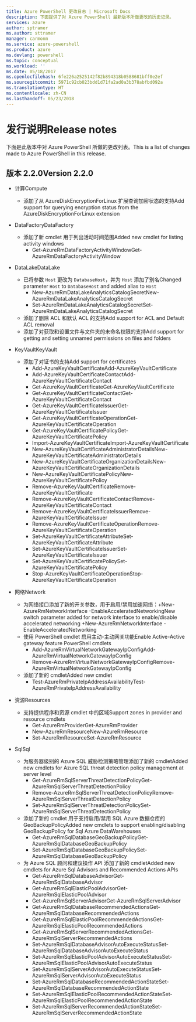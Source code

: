 ```yaml
---
title: Azure PowerShell 更改日志 | Microsoft Docs
description: 下面提供了对 Azure PowerShell 最新版本所做更改的历史记录。
services: azure
author: sptramer
ms.author: sttramer
manager: carmonm
ms.service: azure-powershell
ms.product: azure
ms.devlang: powershell
ms.topic: conceptual
ms.workload: ''
ms.date: 05/18/2017
ms.openlocfilehash: 6fe226a2525142f82b894318b0588681bff0e2ef
ms.sourcegitcommit: 5971c92cb023bdd1d71fa2ad0a3b378abfbd092a
ms.translationtype: HT
ms.contentlocale: zh-CN
ms.lasthandoff: 05/23/2018
---
```

# <a name="release-notes"></a><span data-ttu-id="6700c-103">发行说明</span><span class="sxs-lookup"><span data-stu-id="6700c-103">Release notes</span></span>

<span data-ttu-id="6700c-104">下面是此版本中对 Azure PowerShell 所做的更改列表。</span><span class="sxs-lookup"><span data-stu-id="6700c-104">This is a list of changes made to Azure PowerShell in this release.</span></span>

## <a name="version-220"></a><span data-ttu-id="6700c-105">版本 2.2.0</span><span class="sxs-lookup"><span data-stu-id="6700c-105">Version 2.2.0</span></span>
* <span data-ttu-id="6700c-106">计算</span><span class="sxs-lookup"><span data-stu-id="6700c-106">Compute</span></span>
  - <span data-ttu-id="6700c-107">添加了从 AzureDiskEncryptionForLinux 扩展查询加密状态的支持</span><span class="sxs-lookup"><span data-stu-id="6700c-107">Add support for querying encryption status from the AzureDiskEncryptionForLinux extension</span></span>
* <span data-ttu-id="6700c-108">DataFactory</span><span class="sxs-lookup"><span data-stu-id="6700c-108">DataFactory</span></span>
  - <span data-ttu-id="6700c-109">添加了新 cmdlet 用于列出活动时间范围</span><span class="sxs-lookup"><span data-stu-id="6700c-109">Added new cmdlet for listing activity windows</span></span>
    + <span data-ttu-id="6700c-110">Get-AzureRmDataFactoryActivityWindow</span><span class="sxs-lookup"><span data-stu-id="6700c-110">Get-AzureRmDataFactoryActivityWindow</span></span>
* <span data-ttu-id="6700c-111">DataLake</span><span class="sxs-lookup"><span data-stu-id="6700c-111">DataLake</span></span>
  - <span data-ttu-id="6700c-112">已将参数 `Host` 更改为 `DatabaseHost`，并为 `Host` 添加了别名</span><span class="sxs-lookup"><span data-stu-id="6700c-112">Changed parameter `Host` to `DatabaseHost` and added alias to `Host`</span></span>
    + <span data-ttu-id="6700c-113">New-AzureRmDataLakeAnalyticsCatalogSecret</span><span class="sxs-lookup"><span data-stu-id="6700c-113">New-AzureRmDataLakeAnalyticsCatalogSecret</span></span>
    + <span data-ttu-id="6700c-114">Set-AzureRmDataLakeAnalyticsCatalogSecret</span><span class="sxs-lookup"><span data-stu-id="6700c-114">Set-AzureRmDataLakeAnalyticsCatalogSecret</span></span>
  - <span data-ttu-id="6700c-115">添加了删除 ACL 和默认 ACL 的支持</span><span class="sxs-lookup"><span data-stu-id="6700c-115">Add support for ACL and Default ACL removal</span></span>
  - <span data-ttu-id="6700c-116">添加了对获取和设置文件与文件夹的未命名权限的支持</span><span class="sxs-lookup"><span data-stu-id="6700c-116">Add support for getting and setting unnamed permissions on files and folders</span></span>
* <span data-ttu-id="6700c-117">KeyVault</span><span class="sxs-lookup"><span data-stu-id="6700c-117">KeyVault</span></span>
  - <span data-ttu-id="6700c-118">添加了对证书的支持</span><span class="sxs-lookup"><span data-stu-id="6700c-118">Add support for certificates</span></span>
    + <span data-ttu-id="6700c-119">Add-AzureKeyVaultCertificate</span><span class="sxs-lookup"><span data-stu-id="6700c-119">Add-AzureKeyVaultCertificate</span></span>
    + <span data-ttu-id="6700c-120">Add-AzureKeyVaultCertificateContact</span><span class="sxs-lookup"><span data-stu-id="6700c-120">Add-AzureKeyVaultCertificateContact</span></span>
    + <span data-ttu-id="6700c-121">Get-AzureKeyVaultCertificate</span><span class="sxs-lookup"><span data-stu-id="6700c-121">Get-AzureKeyVaultCertificate</span></span>
    + <span data-ttu-id="6700c-122">Get-AzureKeyVaultCertificateContact</span><span class="sxs-lookup"><span data-stu-id="6700c-122">Get-AzureKeyVaultCertificateContact</span></span>
    + <span data-ttu-id="6700c-123">Get-AzureKeyVaultCertificateIssuer</span><span class="sxs-lookup"><span data-stu-id="6700c-123">Get-AzureKeyVaultCertificateIssuer</span></span>
    + <span data-ttu-id="6700c-124">Get-AzureKeyVaultCertificateOperation</span><span class="sxs-lookup"><span data-stu-id="6700c-124">Get-AzureKeyVaultCertificateOperation</span></span>
    + <span data-ttu-id="6700c-125">Get-AzureKeyVaultCertificatePolicy</span><span class="sxs-lookup"><span data-stu-id="6700c-125">Get-AzureKeyVaultCertificatePolicy</span></span>
    + <span data-ttu-id="6700c-126">Import-AzureKeyVaultCertificate</span><span class="sxs-lookup"><span data-stu-id="6700c-126">Import-AzureKeyVaultCertificate</span></span>
    + <span data-ttu-id="6700c-127">New-AzureKeyVaultCertificateAdministratorDetails</span><span class="sxs-lookup"><span data-stu-id="6700c-127">New-AzureKeyVaultCertificateAdministratorDetails</span></span>
    + <span data-ttu-id="6700c-128">New-AzureKeyVaultCertificateOrganizationDetails</span><span class="sxs-lookup"><span data-stu-id="6700c-128">New-AzureKeyVaultCertificateOrganizationDetails</span></span>
    + <span data-ttu-id="6700c-129">New-AzureKeyVaultCertificatePolicy</span><span class="sxs-lookup"><span data-stu-id="6700c-129">New-AzureKeyVaultCertificatePolicy</span></span>
    + <span data-ttu-id="6700c-130">Remove-AzureKeyVaultCertificate</span><span class="sxs-lookup"><span data-stu-id="6700c-130">Remove-AzureKeyVaultCertificate</span></span>
    + <span data-ttu-id="6700c-131">Remove-AzureKeyVaultCertificateContact</span><span class="sxs-lookup"><span data-stu-id="6700c-131">Remove-AzureKeyVaultCertificateContact</span></span>
    + <span data-ttu-id="6700c-132">Remove-AzureKeyVaultCertificateIssuer</span><span class="sxs-lookup"><span data-stu-id="6700c-132">Remove-AzureKeyVaultCertificateIssuer</span></span>
    + <span data-ttu-id="6700c-133">Remove-AzureKeyVaultCertificateOperation</span><span class="sxs-lookup"><span data-stu-id="6700c-133">Remove-AzureKeyVaultCertificateOperation</span></span>
    + <span data-ttu-id="6700c-134">Set-AzureKeyVaultCertificateAttribute</span><span class="sxs-lookup"><span data-stu-id="6700c-134">Set-AzureKeyVaultCertificateAttribute</span></span>
    + <span data-ttu-id="6700c-135">Set-AzureKeyVaultCertificateIssuer</span><span class="sxs-lookup"><span data-stu-id="6700c-135">Set-AzureKeyVaultCertificateIssuer</span></span>
    + <span data-ttu-id="6700c-136">Set-AzureKeyVaultCertificatePolicy</span><span class="sxs-lookup"><span data-stu-id="6700c-136">Set-AzureKeyVaultCertificatePolicy</span></span>
    + <span data-ttu-id="6700c-137">Stop-AzureKeyVaultCertificateOperation</span><span class="sxs-lookup"><span data-stu-id="6700c-137">Stop-AzureKeyVaultCertificateOperation</span></span>
* <span data-ttu-id="6700c-138">网络</span><span class="sxs-lookup"><span data-stu-id="6700c-138">Network</span></span>

  - <span data-ttu-id="6700c-139">为网络接口添加了新的开关参数，用于启用/禁用加速网络：+New-AzureRmNetworkInterface -EnableAcceleratedNetworking</span><span class="sxs-lookup"><span data-stu-id="6700c-139">New switch parameter added for network interface to enable/disable accelerated networking +New-AzureRmNetworkInterface -EnableAcceleratedNetworking</span></span>
  - <span data-ttu-id="6700c-140">使用 PowerShell cmdlet 启用主动-主动网关功能</span><span class="sxs-lookup"><span data-stu-id="6700c-140">Enable Active-Active gateway feature PowerShell cmdlets</span></span>
    + <span data-ttu-id="6700c-141">Add-AzureRmVirtualNetworkGatewayIpConfig</span><span class="sxs-lookup"><span data-stu-id="6700c-141">Add-AzureRmVirtualNetworkGatewayIpConfig</span></span>
    + <span data-ttu-id="6700c-142">Remove-AzureRmVirtualNetworkGatewayIpConfig</span><span class="sxs-lookup"><span data-stu-id="6700c-142">Remove-AzureRmVirtualNetworkGatewayIpConfig</span></span>
  - <span data-ttu-id="6700c-143">添加了新的 cmdlet</span><span class="sxs-lookup"><span data-stu-id="6700c-143">Added new cmdlet</span></span>
    + <span data-ttu-id="6700c-144">Test-AzureRmPrivateIpAddressAvailability</span><span class="sxs-lookup"><span data-stu-id="6700c-144">Test-AzureRmPrivateIpAddressAvailability</span></span>
* <span data-ttu-id="6700c-145">资源</span><span class="sxs-lookup"><span data-stu-id="6700c-145">Resources</span></span>
  - <span data-ttu-id="6700c-146">支持提供程序和资源 cmdlet 中的区域</span><span class="sxs-lookup"><span data-stu-id="6700c-146">Support zones in provider and resource cmdlets</span></span>
    + <span data-ttu-id="6700c-147">Get-AzureRmProvider</span><span class="sxs-lookup"><span data-stu-id="6700c-147">Get-AzureRmProvider</span></span>
    + <span data-ttu-id="6700c-148">New-AzureRmResource</span><span class="sxs-lookup"><span data-stu-id="6700c-148">New-AzureRmResource</span></span>
    + <span data-ttu-id="6700c-149">Set-AzureRmResource</span><span class="sxs-lookup"><span data-stu-id="6700c-149">Set-AzureRmResource</span></span>
* <span data-ttu-id="6700c-150">Sql</span><span class="sxs-lookup"><span data-stu-id="6700c-150">Sql</span></span>
  - <span data-ttu-id="6700c-151">为服务器级别的 Azure SQL 威胁检测策略管理添加了新的 cmdlet</span><span class="sxs-lookup"><span data-stu-id="6700c-151">Added new cmdlets for Azure SQL threat detection policy management at server level</span></span>
    + <span data-ttu-id="6700c-152">Get-AzureRmSqlServerThreatDetectionPolicy</span><span class="sxs-lookup"><span data-stu-id="6700c-152">Get-AzureRmSqlServerThreatDetectionPolicy</span></span>
    + <span data-ttu-id="6700c-153">Remove-AzureRmSqlServerThreatDetectionPolicy</span><span class="sxs-lookup"><span data-stu-id="6700c-153">Remove-AzureRmSqlServerThreatDetectionPolicy</span></span>
    + <span data-ttu-id="6700c-154">Set-AzureRmSqlServerThreatDetectionPolicy</span><span class="sxs-lookup"><span data-stu-id="6700c-154">Set-AzureRmSqlServerThreatDetectionPolicy</span></span>
  - <span data-ttu-id="6700c-155">添加了新的 cmdlet 用于支持启用/禁用 SQL Azure 数据仓库的 GeoBackupPolicy</span><span class="sxs-lookup"><span data-stu-id="6700c-155">Added new cmdlets to support enabling/disabling GeoBackupPolicy for Sql Azure DataWarehouses</span></span>
    + <span data-ttu-id="6700c-156">Get-AzureRmSqlDatabaseGeoBackupPolicy</span><span class="sxs-lookup"><span data-stu-id="6700c-156">Get-AzureRmSqlDatabaseGeoBackupPolicy</span></span>
    + <span data-ttu-id="6700c-157">Set-AzureRmSqlDatabaseGeoBackupPolicy</span><span class="sxs-lookup"><span data-stu-id="6700c-157">Set-AzureRmSqlDatabaseGeoBackupPolicy</span></span>
  - <span data-ttu-id="6700c-158">为 Azure SQL 顾问和建议操作 API 添加了新的 cmdlet</span><span class="sxs-lookup"><span data-stu-id="6700c-158">Added new cmdlets for Azure Sql Advisors and Recommended Actions APIs</span></span>
    + <span data-ttu-id="6700c-159">Get-AzureRmSqlDatabaseAdvisor</span><span class="sxs-lookup"><span data-stu-id="6700c-159">Get-AzureRmSqlDatabaseAdvisor</span></span>
    + <span data-ttu-id="6700c-160">Get-AzureRmSqlElasticPoolAdvisor</span><span class="sxs-lookup"><span data-stu-id="6700c-160">Get-AzureRmSqlElasticPoolAdvisor</span></span>
    + <span data-ttu-id="6700c-161">Get-AzureRmSqlServerAdvisor</span><span class="sxs-lookup"><span data-stu-id="6700c-161">Get-AzureRmSqlServerAdvisor</span></span>
    + <span data-ttu-id="6700c-162">Get-AzureRmSqlDatabaseRecommendedActions</span><span class="sxs-lookup"><span data-stu-id="6700c-162">Get-AzureRmSqlDatabaseRecommendedActions</span></span>
    + <span data-ttu-id="6700c-163">Get-AzureRmSqlElasticPoolRecommendedActions</span><span class="sxs-lookup"><span data-stu-id="6700c-163">Get-AzureRmSqlElasticPoolRecommendedActions</span></span>
    + <span data-ttu-id="6700c-164">Get-AzureRmSqlServerRecommendedActions</span><span class="sxs-lookup"><span data-stu-id="6700c-164">Get-AzureRmSqlServerRecommendedActions</span></span>
    + <span data-ttu-id="6700c-165">Set-AzureRmSqlDatabaseAdvisorAutoExecuteStatus</span><span class="sxs-lookup"><span data-stu-id="6700c-165">Set-AzureRmSqlDatabaseAdvisorAutoExecuteStatus</span></span>
    + <span data-ttu-id="6700c-166">Set-AzureRmSqlElasticPoolAdvisorAutoExecuteStatus</span><span class="sxs-lookup"><span data-stu-id="6700c-166">Set-AzureRmSqlElasticPoolAdvisorAutoExecuteStatus</span></span>
    + <span data-ttu-id="6700c-167">Set-AzureRmSqlServerAdvisorAutoExecuteStatus</span><span class="sxs-lookup"><span data-stu-id="6700c-167">Set-AzureRmSqlServerAdvisorAutoExecuteStatus</span></span>
    + <span data-ttu-id="6700c-168">Set-AzureRmSqlDatabaseRecommendedActionState</span><span class="sxs-lookup"><span data-stu-id="6700c-168">Set-AzureRmSqlDatabaseRecommendedActionState</span></span>
    + <span data-ttu-id="6700c-169">Set-AzureRmSqlElasticPoolRecommendedActionState</span><span class="sxs-lookup"><span data-stu-id="6700c-169">Set-AzureRmSqlElasticPoolRecommendedActionState</span></span>
    + <span data-ttu-id="6700c-170">Set-AzureRmSqlServerRecommendedActionState</span><span class="sxs-lookup"><span data-stu-id="6700c-170">Set-AzureRmSqlServerRecommendedActionState</span></span>
